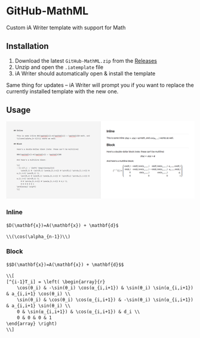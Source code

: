 # GitHub-MathML

Custom iA Writer template with support for Math

## Installation

1. Download the latest `GitHub-MathML.zip` from the [Releases](https://github.com/jhermsmeier/github-math-iatemplate/releases)
2. Unzip and open the `.iatemplate` file
3. iA Writer should automatically open & install the template

Same thing for updates – iA Writer will prompt you if you want to replace the currently installed template with the new one.

## Usage

<p align="center">
    <img src="screenshot.png" alt="Screenshot">
</p>

### Inline

```
$D(\mathbf{x})=A(\mathbf{x}) + \mathbf{d}$
```

```
\\(\cos(\alpha_{n-1})\\)
```

### Block

```
$$D(\mathbf{x})=A(\mathbf{x}) + \mathbf{d}$$
```

```
\\[
[^{i-1}T_i] = \left( \begin{array}{r}
    \cos(θ_i) & -\sin(θ_i) \cos(⍺_{i,i+1}) & \sin(θ_i) \sin(⍺_{i,i+1}) & a_{i,i+1} \cos(θ_i) \\
    \sin(θ_i) & \cos(θ_i) \cos(⍺_{i,i+1}) & -\sin(θ_i) \sin(⍺_{i,i+1}) & a_{i,i+1} \sin(θ_i) \\
    0 & \sin(⍺_{i,i+1}) & \cos(⍺_{i,i+1}) & d_i \\
    0 & 0 & 0 & 1
\end{array} \right)
\\]
```
